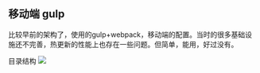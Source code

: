 ## 移动端 gulp

比较早前的架构了，使用的gulp+webpack，移动端的配置。当时的很多基础设施还不完善，热更新的性能上也存在一些问题。但简单，能用，好过没有。

目录结构
![](http://static.lokiimay.com/spa_gulp_directory.jpg)
